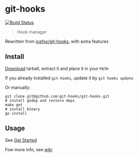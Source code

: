 # git-hooks
[![Build Status](https://travis-ci.org/git-hooks/git-hooks.svg?branch=master)](https://travis-ci.org/git-hooks/git-hooks)

> Hook manager

Rewritten from [icefox/git-hooks](https://github.com/icefox/git-hooks), with extra features

## Install

[Download](https://github.com/git-hooks/git-hooks/releases) tarball, extract it and place it in your `PATH`

If you already installed `git-hooks`, update it by `git hooks update`


Or manually:

    git clone git@github.com:git-hooks/git-hooks.git
    # install godep and restore deps
    make get
    # install binary
    go install

## Usage

See [Get Started](https://github.com/git-hooks/git-hooks/wiki/Get-Started)

Fow more info, see [wiki](https://github.com/git-hooks/git-hooks/wiki)
